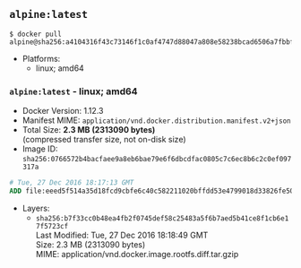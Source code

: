 ## `alpine:latest`

```console
$ docker pull alpine@sha256:a4104316f43c73146f1c0af4747d88047a808e58238bcad6506a7fbbf3b30b90
```

-	Platforms:
	-	linux; amd64

### `alpine:latest` - linux; amd64

-	Docker Version: 1.12.3
-	Manifest MIME: `application/vnd.docker.distribution.manifest.v2+json`
-	Total Size: **2.3 MB (2313090 bytes)**  
	(compressed transfer size, not on-disk size)
-	Image ID: `sha256:0766572b4bacfaee9a8eb6bae79e6f6dbcdfac0805c7c6ec8b6c2c0ef097317a`

```dockerfile
# Tue, 27 Dec 2016 18:17:13 GMT
ADD file:eeed5f514a35d18fcd9cbfe6c40c582211020bffdd53e4799018d33826fe5067 in / 
```

-	Layers:
	-	`sha256:b7f33cc0b48ea4fb2f0745def58c25483a5f6b7aed5b41ce8f1cb6e17f5723cf`  
		Last Modified: Tue, 27 Dec 2016 18:18:49 GMT  
		Size: 2.3 MB (2313090 bytes)  
		MIME: application/vnd.docker.image.rootfs.diff.tar.gzip
